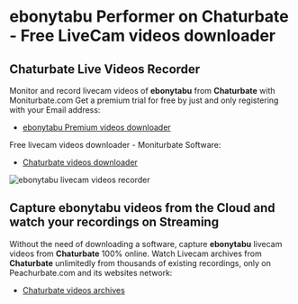 # ebonytabu Performer on Chaturbate - Free LiveCam videos downloader

## Chaturbate Live Videos Recorder

Monitor and record livecam videos of **ebonytabu** from **Chaturbate** with Moniturbate.com
Get a premium trial for free by just and only registering with your Email address:
* [ebonytabu Premium videos downloader](https://moniturbate.com/request-demo-licence-key.html)

Free livecam videos downloader - Moniturbate Software:
* [Chaturbate videos downloader](https://moniturbate.com/moniturbate-download-software.html)

![ebonytabu livecam videos recorder](https://peachurnet.com/templates/moniturbate-software.png)


## Capture ebonytabu videos from the Cloud and watch your recordings on Streaming

Without the need of downloading a software, capture **ebonytabu** livecam videos from **Chaturbate** 100% online.
Watch Livecam archives from **Chaturbate** unlimitedly from thousands of existing recordings, only on Peachurbate.com and its websites network:
* [Chaturbate videos archives](https://peachurnet.com/)